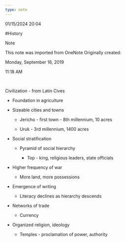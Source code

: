 ```yaml
---
type: note
---
```

01/15/2024 20:04

  #History 

>[!note]
>This note was imported from OneNote 
>Originally created:
>
>Monday, September 16, 2019
>
>11:18 AM

 

Civilization - from Latin Cives

-   Foundation in agriculture

-   Sizeable cities and towns

    -   Jericho - first town - 8th millennium, 10 acres

    -   Uruk - 3rd millennium, 1400 acres

-   Social stratification

    -   Pyramid of social hierarchy

        -   Top - king, religious leaders, state officials

-   Higher frequency of war

    -   More land, more possessions

-   Emergence of writing

    -   Literacy declines as hierarchy descends

-   Networks of trade

    -   Currency

-   Organized religion, ideology

    -   Temples - proclamation of power, authority
